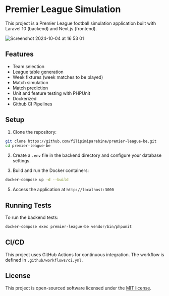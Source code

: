 # Premier League Simulation

This project is a Premier League football simulation application built with Laravel 10 (backend) and Next.js (frontend).

![Screenshot 2024-10-04 at 16 53 01](https://github.com/user-attachments/assets/a9cbe8ee-061e-43a8-8388-28750337840b)

## Features

- Team selection
- League table generation
- Week fixtures (week matches to be played)
- Match simulation
- Match prediction
- Unit and feature testing with PHPUnit
- Dockerized
- Github CI Pipelines

## Setup

1. Clone the repository:

```bash
git clone https://github.com/filipimiparebine/premier-league-be.git
cd premier-league-be
```

2. Create a `.env` file in the backend directory and configure your database settings.

3. Build and run the Docker containers:

```bash
docker-compose up -d --build
```

5. Access the application at `http://localhost:3000`

## Running Tests

To run the backend tests:

```bash
docker-compose exec premier-league-be vendor/bin/phpunit
```

## CI/CD

This project uses GitHub Actions for continuous integration. The workflow is defined in `.github/workflows/ci.yml`.

## License

This project is open-sourced software licensed under the [MIT license](https://opensource.org/licenses/MIT).
